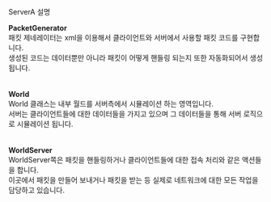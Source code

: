 ServerA 설명

<b>PacketGenerator</b><br>
패킷 제네레이터는 xml을 이용해서 클라이언트와 서버에서 사용할 패킷 코드를 구현합니다.<br>
생성된 코드는 데이터뿐만 아니라 패킷이 어떻게 핸들링 되는지 또한 자동화되어서 생성됩니다.<br>
<br>
<br>
<b>World</b><br>
World 클래스는 내부 월드를 서버측에서 시뮬레이션 하는 영역입니다.<br>
서버는 클라이언트들에 대한 데이터들을 가지고 있으며 그 데이터들을 통해 서버 로직으로 시뮬레이션 됩니다.<br>
<br>
<br>
<b>WorldServer</b><br>
WorldServer쪽은 패킷을 핸들링하거나 클라이언트들에 대한 접속 처리와 같은 액션들을 합니다.<br>
이곳에서 패킷을 만들어 보내거나 패킷을 받는 등 실제로 네트워크에 대한 모든 작업을 담당하고 있습니다.<br>
